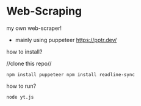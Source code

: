 # Web-Scraping
my own web-scraper!
- mainly using puppeteer
    https://pptr.dev/



how to install?

//clone this repo//

<code>npm install puppeteer
npm install readline-sync</code>


how to run?

<code>node yt.js</code>

